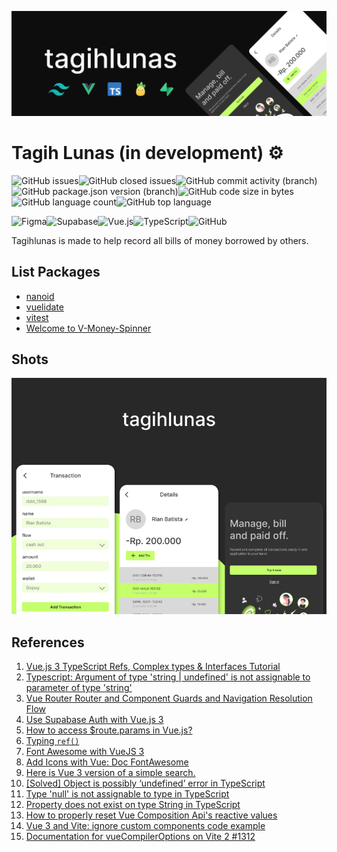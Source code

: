 ![tagihlunas](./public/thumbnail.png)

# Tagih Lunas (in development) ⚙️

![GitHub issues](https://img.shields.io/github/issues/nnivxix/tagihlunas?style=flat-square)![GitHub closed issues](https://img.shields.io/github/issues-closed/nnivxix/tagihlunas?style=flat-square)![GitHub commit activity (branch)](https://img.shields.io/github/commit-activity/m/nnivxix/tagihlunas/main?style=flat-square)![GitHub package.json version (branch)](https://img.shields.io/github/package-json/v/nnivxix/tagihlunas/main?style=flat-square)![GitHub code size in bytes](https://img.shields.io/github/languages/code-size/nnivxix/tagihlunas?style=flat-square)![GitHub language count](https://img.shields.io/github/languages/count/nnivxix/tagihlunas?style=flat-square)![GitHub top language](https://img.shields.io/github/languages/top/nnivxix/tagihlunas?color=42b883&label=Vue.js&style=flat-square)

![Figma](https://img.shields.io/badge/figma-%23F24E1E.svg?style=flat-square&logo=figma&logoColor=white)![Supabase](https://img.shields.io/badge/Supabase-3ECF8E?style=flat-square&logo=supabase&logoColor=white)![Vue.js](https://img.shields.io/badge/vuejs-%2335495e.svg?style=flat-square&logo=vuedotjs&logoColor=%234FC08D)![TypeScript](https://img.shields.io/badge/typescript-%23007ACC.svg?style=flat-square&logo=typescript&logoColor=white)![GitHub](https://img.shields.io/badge/github-%23121011.svg?style=flat-square&logo=github&logoColor=white)

Tagihlunas  is made to help record all bills of money borrowed by others.

## List Packages

- [nanoid](https://www.npmjs.com/package/nanoid)
- [vuelidate](https://vuelidate-next.netlify.app/)
- [vitest](https://vitest.dev/)
- [Welcome to V-Money-Spinner](https://www.npmjs.com/package/v-money-spinner)

## Shots

![tagih lunas preview](./public/shot.jpg)

## References

1. [Vue.js 3 TypeScript Refs, Complex types & Interfaces Tutorial](https://www.koderhq.com/tutorial/vue/typescript-ref/)
2. [Typescript: Argument of type 'string | undefined' is not assignable to parameter of type 'string'](https://stackoverflow.com/questions/65868394/typescript-argument-of-type-string-undefined-is-not-assignable-to-parameter)
3. [Vue Router Router and Component Guards and Navigation Resolution Flow](https://javascript.plainenglish.io/vue-router-router-and-component-guards-and-navigation-resolution-flow-f4a407eb7197)
4. [Use Supabase Auth with Vue.js 3](https://vueschool.io/articles/vuejs-tutorials/use-supabase-auth-with-vue-js-3/)
5. [How to access $route.params in Vue.js?](https://pinoria.com/how-to-access-route-params-in-vue-js/)
6. [Typing `ref()`](https://vuejs.org/guide/typescript/composition-api.html#typing-ref)
7. [Font Awesome with VueJS 3](https://dev.to/sabbirsobhani/font-awesome-with-vuejs-3-59ee)
8. [Add Icons with Vue: Doc FontAwesome](https://fontawesome.com/docs/web/use-with/vue/add-icons)
9. [Here is Vue 3 version of a simple search.](https://stackoverflow.com/a/67719932)
10. [[Solved] Object is possibly ‘undefined’ error in TypeScript](https://itsjavascript.com/object-is-possibly-undefined-error-in-typescript)
11. [Type 'null' is not assignable to type in TypeScript](https://bobbyhadz.com/blog/typescript-type-null-is-not-assignable-to-type)
12. [Property does not exist on type String in TypeScript](https://bobbyhadz.com/blog/typescript-property-does-not-exist-on-type-string)
13. [How to properly reset Vue Composition Api's reactive values](https://stackoverflow.com/a/61509432)
14. [Vue 3 and Vite: ignore custom components code example](https://dev.to/greggcbs/vue-3-and-vite-ignore-custom-components-code-example-24nn)
15. [Documentation for vueCompilerOptions on Vite 2 #1312](https://github.com/vitejs/vite/issues/1312)
